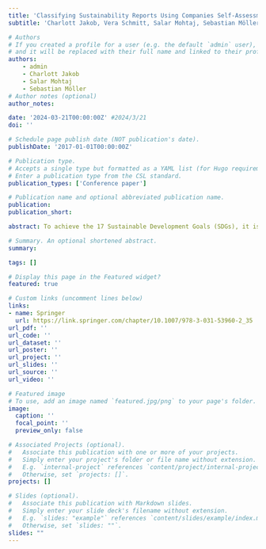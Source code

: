 ```yaml
---
title: 'Classifying Sustainability Reports Using Companies Self-Assessments'
subtitle: 'Charlott Jakob, Vera Schmitt, Salar Mohtaj, Sebastian Möller'

# Authors
# If you created a profile for a user (e.g. the default `admin` user), write the username (folder name) here
# and it will be replaced with their full name and linked to their profile.
authors:
    - admin
    - Charlott Jakob
    - Salar Mohtaj
    - Sebastian Möller
# Author notes (optional)
author_notes: 

date: '2024-03-21T00:00:00Z' #2024/3/21
doi: ''

# Schedule page publish date (NOT publication's date).
publishDate: '2017-01-01T00:00:00Z'

# Publication type.
# Accepts a single type but formatted as a YAML list (for Hugo requirements).
# Enter a publication type from the CSL standard.
publication_types: ['Conference paper']

# Publication name and optional abbreviated publication name.
publication: 
publication_short: 

abstract: To achieve the 17 Sustainable Development Goals (SDGs), it is essential to monitor and measure the contributions of various stakeholders, including companies. However, existing methods for automatically analyzing SDG contributions in sustainability reports (SRs) focus on sentence-based classification, discerning SDG context spread over several sentences. This paper proposes an alternative approach that leverages data annotated within SRs. Using SDG icons that companies themselves included in their report pages, we train a multi-label classifier to detect SDG contributions. To assess the approach’s capability to understand SDG contributions across companies, we determined a better generalization using a higher number of different SRs while maintaining the number of page samples. Furthermore, we compared several transformer-based models applicable to long text and achieved the best F0.5 score of 0.65 using Longformer.

# Summary. An optional shortened abstract.
summary: 

tags: []

# Display this page in the Featured widget?
featured: true

# Custom links (uncomment lines below)
links:
- name: Springer
  url: https://link.springer.com/chapter/10.1007/978-3-031-53960-2_35
url_pdf: ''
url_code: ''
url_dataset: ''
url_poster: ''
url_project: ''
url_slides: ''
url_source: ''
url_video: ''

# Featured image
# To use, add an image named `featured.jpg/png` to your page's folder.
image:
  caption: ''
  focal_point: ''
  preview_only: false

# Associated Projects (optional).
#   Associate this publication with one or more of your projects.
#   Simply enter your project's folder or file name without extension.
#   E.g. `internal-project` references `content/project/internal-project/index.md`.
#   Otherwise, set `projects: []`.
projects: []

# Slides (optional).
#   Associate this publication with Markdown slides.
#   Simply enter your slide deck's filename without extension.
#   E.g. `slides: "example"` references `content/slides/example/index.md`.
#   Otherwise, set `slides: ""`.
slides: ""
---
```




